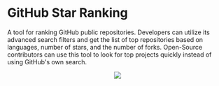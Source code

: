# GitHub Star Ranking

A tool for ranking GitHub public repositories. Developers can utilize its advanced search filters and get the list of top repositories based on languages, number of stars, and the number of forks. Open-Source contributors can use this tool to look for top projects quickly instead of using GitHub's own search.

<p align="center">
  <img src="https://i.imgur.com/HdfcDyG.png" />
</p>
